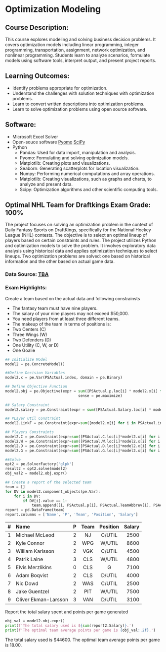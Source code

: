 # Optimization Modeling

## Course Description:
This course explores modeling and solving business decision problems. It covers optimization models including linear programming, integer programming, transportation, assignment, network optimization, and nonlinear programming. Students learn to analyze scenarios, formulate models using software tools, interpret output, and present project reports.

## Learning Outcomes:
- Identify problems appropriate for optimization.
- Understand the challenges with solution techniques with optimization problems.
- Learn to convert written descriptions into optimization problems.
- Learn to solve optimization problems using open source software.

## Software:
- Microsoft Excel Solver 
- Open-souce software [Pyomo](http://www.pyomo.org/about) [SciPy](https://docs.scipy.org/doc/scipy/tutorial/general.html)
- Python
  - Pandas: Used for data import, manipulation and analysis.
  - Pyomo: Formulating and solving optimization models.
  - Matplotlib: Creating plots and visualizations.
  - Seaborn: Generating scatterplots for location visualization.
  - Numpy: Performing numerical computations and array operations.
  - Matplotlib: Creating visualizations, such as graphs and charts, to analyze and present data.
  - Scipy: Optimization algorithms and other scientific computing tools.

## Optimal NHL Team for Draftkings Exam Grade: 100%
The project focuses on solving an optimization problem in the context of Daily Fantasy Sports on DraftKings, specifically for the National Hockey League (NHL) contests. The objective is to select an optimal lineup of players based on certain constraints and rules. The project utilizes Python and optimization models to solve the problem. It involves exploratory data analysis using historical data and applies optimization techniques to select lineups. Two optimization problems are solved: one based on historical information and the other based on actual game data.

### Data Source:  [TBA](TBA)

### Exam Highlights:
Create a team based on the actual data and following constrainsts
- The fantasy team must have nine players.
- The salary of your nine players may not exceed $50,000.
- You need players from at least three different teams.
- The makeup of the team in terms of positions is:
- Two Centers (C)
- Three Wings (W)
- Two Defenders (D)
- One Utility (C, W, or D)
- One Goalie

```python
## Initialize Model
model2 = pe.ConcreteModel()

##Define Decision Variables
model2.x = pe.Var(PSActual.index, domain = pe.Binary)

## Define Objective Function
model2.obj = pe.Objective(expr = sum([PSActual.p.loc[i] * model2.x[i] for i in PSActual.index]),
                                 sense = pe.maximize)
                                 
## Salary Constraint 
model2.salary = pe.Constraint(expr = sum([PSActual.Salary.loc[i] * model2.x[i] for i in PSActual.index]) <= 50000)

## PLayer Util Constraint
model2.LinkF = pe.Constraint(expr=sum([model2.x[i] for i in PSActual.index]) ==9)

## Players Constraints
model2.C = pe.Constraint(expr=sum([PSActual.C.loc[i]*model2.x[i] for i in PSActual.index]) >=2)
model2.W = pe.Constraint(expr=sum([PSActual.W.loc[i]*model2.x[i] for i in PSActual.index]) >=3)
model2.D = pe.Constraint(expr=sum([PSActual.D.loc[i]*model2.x[i] for i in PSActual.index]) >=2)
model2.G = pe.Constraint(expr=sum([PSActual.G.loc[i]*model2.x[i] for i in PSActual.index]) ==1)

##Solve
opt2 = pe.SolverFactory('glpk')      
result2 = opt2.solve(model2)
obj_val2 = model2.obj.expr()

## Create a report of the selected team
team = []
for DV in model2.component_objects(pe.Var):     
    for i in DV:
        if DV[i].value == 1:
            team.append([i, PSActual.p[i], PSActual.TeamAbbrev[i], PSActual.Roster_Position[i], PSActual.Salary[i]])
report = pd.DataFrame(team)
report.columns = ['Name', 'P', 'Team', 'Position', 'Salary']
```
|  #  |         Name         |  P  | Team | Position | Salary |
|:---:|:--------------------|:---:|:----:|:--------:|-------:|
|  1  |  Michael McLeod      |  2  |  NJ  | C/UTIL   |  2500  |
|  2  |  Kyle Connor         |  2  | WPG  | W/UTIL   |  8600  |
|  3  |  William Karlsson    |  2  | VGK  | C/UTIL   |  4500  |
|  4  |  Patrik Laine        |  3  | CLS  | W/UTIL   |  4800  |
|  5  |  Elvis Merzlikins    |  0  | CLS  | G        |  7100  |
|  6  |  Adam Boqvist        |  2  | CLS  | D/UTIL   |  4000  |
|  7  |  Nic Dowd            |  2  | WAS  | C/UTIL   |  2500  |
|  8  |  Jake Guentzel       |  2  | PIT  | W/UTIL   |  7500  |
|  9  |  Oliver Ekman-Larsson|  3  | VAN  | D/UTIL   |  3100  |

Report the total salary spent and points per game generated
```python
obj_val = model2.obj.expr()
print(f'The total salary used is ${sum(report2.Salary)}.')
print(f'The optimal team average points per game is {obj_val:.2f}.')
```
The total salary used is $44600.
The optimal team average points per game is 18.00.
